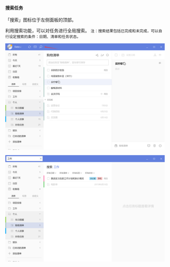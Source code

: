 #### 搜索任务

「搜索」图标位于左侧面板的顶部。

利用搜索功能，可以对任务进行全局搜索。 `注：搜索结果包括已完成和未完成，可以自行设定搜索的条件：日期、清单和任务状态。`

![winsearch1](../../images/Windows/task/pasted%20image%200%2018.png)

![winsearch2](../../images/Windows/task/pasted%20image%200%2019.png)

